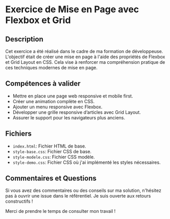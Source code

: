 # Exercice de Mise en Page avec Flexbox et Grid

## Description

Cet exercice a été réalisé dans le cadre de ma formation de développeuse. L'objectif était de créer une mise en page à l'aide des propriétés de Flexbox et Grid Layout en CSS. Cela vise à renforcer ma compréhension pratique de ces techniques modernes de mise en page.

## Compétences à valider

- Mettre en place une page web responsive et mobile first.
- Créer une animation complète en CSS.
- Ajouter un menu responsive avec Flexbox.
- Développer une grille responsive d’articles avec Grid Layout.
- Assurer le support pour les navigateurs plus anciens.

## Fichiers

- `index.html`: Fichier HTML de base.
- `style-base.css`: Fichier CSS de base.
- `style-modele.css`: Fichier CSS modèle.
- `style-demo.css`: Fichier CSS où j'ai implémenté les styles nécessaires.

## Commentaires et Questions

Si vous avez des commentaires ou des conseils sur ma solution, n'hésitez pas à ouvrir une issue dans le référentiel. Je suis ouverte aux retours constructifs !

Merci de prendre le temps de consulter mon travail !
